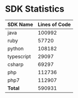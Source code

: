 # SDK Statistics

| SDK Name | Lines of Code |
| -------- | ------------- |
| java | 100992 |
| ruby | 57720 |
| python | 108182 |
| typescript | 29097 |
| csharp | 69297 |
| php | 112736 |
| php7 | 112907 |
| **Total** | 590931 |
